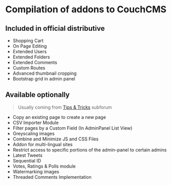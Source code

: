 # Compilation of addons to CouchCMS

## Included in official distributive

- Shopping Cart
- On Page Editing
- Extended Users
- Extended Folders
- Extended Comments
- Custom Routes
- Advanced thumbnail cropping
- Bootstrap grid in admin panel 


## Available optionally
>Usually coming from [Tips & Tricks](https://www.couchcms.com/forum/viewforum.php?f=8) subforum



- Copy an existing page to create a new page
- CSV Importer Module
- Filter pages by a Custom Field (In AdminPanel List View)
- Greyscaling images
- Combine and Minimize JS and CSS Files
- Addon for multi-lingual sites
- Restrict access to specific portions of the admin-panel to certain admins
- Latest Tweets
- Sequential ID
- Votes, Ratings & Polls module
- Watermarking images
- Threaded Comments Implementation
